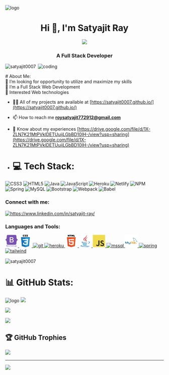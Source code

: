 ![logo](https://miro.medium.com/max/1400/1*z09s6aSERC0ZuZ4jCYWVuA.png)
<h1 align="center">Hi 👋, I'm Satyajit Ray</h1>
<div align="center">
 <img src="https://readme-typing-svg.herokuapp.com/?lines=Full+Stack+Developer;Java+Backend+Developer;Web+Developer;Quick+learner;Self+Motivated;Problem+Solver;&color=teal&center=true" />
</div>
<h3 align="center">A Full Stack Developer</h3>

<img align="right"  alt = "coding" width="400" src ="https://camo.githubusercontent.com/cae12fddd9d6982901d82580bdf321d81fb299141098ca1c2d4891870827bf17/68747470733a2f2f6d69726f2e6d656469756d2e636f6d2f6d61782f313336302f302a37513379765349765f7430696f4a2d5a2e676966">

<p align="left"> <img src="https://komarev.com/ghpvc/?username=satyajit0007&label=Profile%20views&color=0e75b6&style=flat" alt="satyajit0007" /> </p>
#  About Me:
<br>
👯 I’m looking for opportunity to utilize and maximize my skills <br>
🌱 I’m a Full Stack Web Development<br>
👯 Interested Web technologies<br>


- 👨‍💻 All of my projects are available at [https://satyajit0007.github.io/](https://satyajit0007.github.io/)

- 📫 How to reach me **roysatyajit772912@gmail.com**

- 📄 Know about my experiences [https://drive.google.com/file/d/1X-ZLN7K21MtPVklDETUuijLGbBD10IH-/view?usp=sharing](https://drive.google.com/file/d/1X-ZLN7K21MtPVklDETUuijLGbBD10IH-/view?usp=sharing)
- # 💻 Tech Stack:
![CSS3](https://img.shields.io/badge/css3-%231572B6.svg?style=for-the-badge&logo=css3&logoColor=white) ![HTML5](https://img.shields.io/badge/html5-%23E34F26.svg?style=for-the-badge&logo=html5&logoColor=white) ![Java](https://img.shields.io/badge/java-%23ED8B00.svg?style=for-the-badge&logo=java&logoColor=white) ![JavaScript](https://img.shields.io/badge/javascript-%23323330.svg?style=for-the-badge&logo=javascript&logoColor=%23F7DF1E) ![Heroku](https://img.shields.io/badge/heroku-%23430098.svg?style=for-the-badge&logo=heroku&logoColor=white) ![Netlify](https://img.shields.io/badge/netlify-%23000000.svg?style=for-the-badge&logo=netlify&logoColor=#00C7B7) ![NPM](https://img.shields.io/badge/NPM-%23000000.svg?style=for-the-badge&logo=npm&logoColor=white) ![Spring](https://img.shields.io/badge/spring-%236DB33F.svg?style=for-the-badge&logo=spring&logoColor=white) ![MySQL](https://img.shields.io/badge/mysql-%2300f.svg?style=for-the-badge&logo=mysql&logoColor=white) ![Bootstrap](https://img.shields.io/badge/bootstrap-%23563D7C.svg?style=for-the-badge&logo=bootstrap&logoColor=white) ![Webpack](https://img.shields.io/badge/webpack-%238DD6F9.svg?style=for-the-badge&logo=webpack&logoColor=black) ![Babel](https://img.shields.io/badge/Babel-F9DC3e?style=for-the-badge&logo=babel&logoColor=black)

<h3 align="left">Connect with me:</h3>
<p align="left">
<a href="https://linkedin.com/in/https://www.linkedin.com/in/satyajit-ray/" target="blank"><img align="center" src="https://raw.githubusercontent.com/rahuldkjain/github-profile-readme-generator/master/src/images/icons/Social/linked-in-alt.svg" alt="https://www.linkedin.com/in/satyajit-ray/" height="30" width="40" /></a>
</p>

<h3 align="left">Languages and Tools:</h3>
<p align="left"> <a href="https://getbootstrap.com" target="_blank" rel="noreferrer"> <img src="https://raw.githubusercontent.com/devicons/devicon/master/icons/bootstrap/bootstrap-plain-wordmark.svg" alt="bootstrap" width="40" height="40"/> </a> <a href="https://www.w3schools.com/css/" target="_blank" rel="noreferrer"> <img src="https://raw.githubusercontent.com/devicons/devicon/master/icons/css3/css3-original-wordmark.svg" alt="css3" width="40" height="40"/> </a> <a href="https://git-scm.com/" target="_blank" rel="noreferrer"> <img src="https://www.vectorlogo.zone/logos/git-scm/git-scm-icon.svg" alt="git" width="40" height="40"/> </a> <a href="https://heroku.com" target="_blank" rel="noreferrer"> <img src="https://www.vectorlogo.zone/logos/heroku/heroku-icon.svg" alt="heroku" width="40" height="40"/> </a> <a href="https://www.w3.org/html/" target="_blank" rel="noreferrer"> <img src="https://raw.githubusercontent.com/devicons/devicon/master/icons/html5/html5-original-wordmark.svg" alt="html5" width="40" height="40"/> </a> <a href="https://www.java.com" target="_blank" rel="noreferrer"> <img src="https://raw.githubusercontent.com/devicons/devicon/master/icons/java/java-original.svg" alt="java" width="40" height="40"/> </a> <a href="https://developer.mozilla.org/en-US/docs/Web/JavaScript" target="_blank" rel="noreferrer"> <img src="https://raw.githubusercontent.com/devicons/devicon/master/icons/javascript/javascript-original.svg" alt="javascript" width="40" height="40"/> </a> <a href="https://www.microsoft.com/en-us/sql-server" target="_blank" rel="noreferrer"> <img src="https://www.svgrepo.com/show/303229/microsoft-sql-server-logo.svg" alt="mssql" width="40" height="40"/> </a> <a href="https://www.mysql.com/" target="_blank" rel="noreferrer"> <img src="https://raw.githubusercontent.com/devicons/devicon/master/icons/mysql/mysql-original-wordmark.svg" alt="mysql" width="40" height="40"/> </a> <a href="https://spring.io/" target="_blank" rel="noreferrer"> <img src="https://www.vectorlogo.zone/logos/springio/springio-icon.svg" alt="spring" width="40" height="40"/> </a> <a href="https://tailwindcss.com/" target="_blank" rel="noreferrer"> <img src="https://www.vectorlogo.zone/logos/tailwindcss/tailwindcss-icon.svg" alt="tailwind" width="40" height="40"/> </a> </p>



<p><img align="center" src="https://github-readme-stats.vercel.app/api/top-langs?username=Satyajit0007&show_icons=true&locale=en&layout=compact" alt="satyajit0007" /></p>




# 📊 GitHub Stats:
![logo](<img align = "right" alt="gif" width ="250" height="250" src ="https://cdn.dribbble.com/users/1708816/screenshots/15637256/media/f9826f0af8a49462f048262a8502035b.gif">)
![](https://github-readme-stats.vercel.app/api?username=Satyajit0007&theme=radical&hide_border=false&include_all_commits=true&count_private=true)<br/>

![](https://github-readme-streak-stats.herokuapp.com/?user=Satyajit0007&theme=radical&hide_border=false)<br/>

![](https://github-readme-stats.vercel.app/api/top-langs/?username=Satyajit0007&theme=radical&hide_border=false&include_all_commits=true&count_private=true&layout=compact)



## 🏆 GitHub Trophies
![](https://github-profile-trophy.vercel.app/?username=Satyajit0007&theme=radical&no-frame=false&no-bg=false&margin-w=4)

---
[![](https://visitcount.itsvg.in/api?id=spp96&icon=2&color=0)](https://visitcount.itsvg.in)

